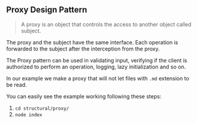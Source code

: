 ## Proxy Design Pattern

> A proxy is an object that controls the access to another object called subject.

The proxy and the subject have the same interface. Each operation is forwarded to the subject after the interception from the proxy.

The Proxy pattern can be used in validating input, verifying if the client is authorized to perform an operation, logging, lazy initialization and so on.

In our example we make a proxy that will not let files with `.md` extension to be read.

You can easily see the example working following these steps: 
1. `cd structural/proxy/`
2. `node index`